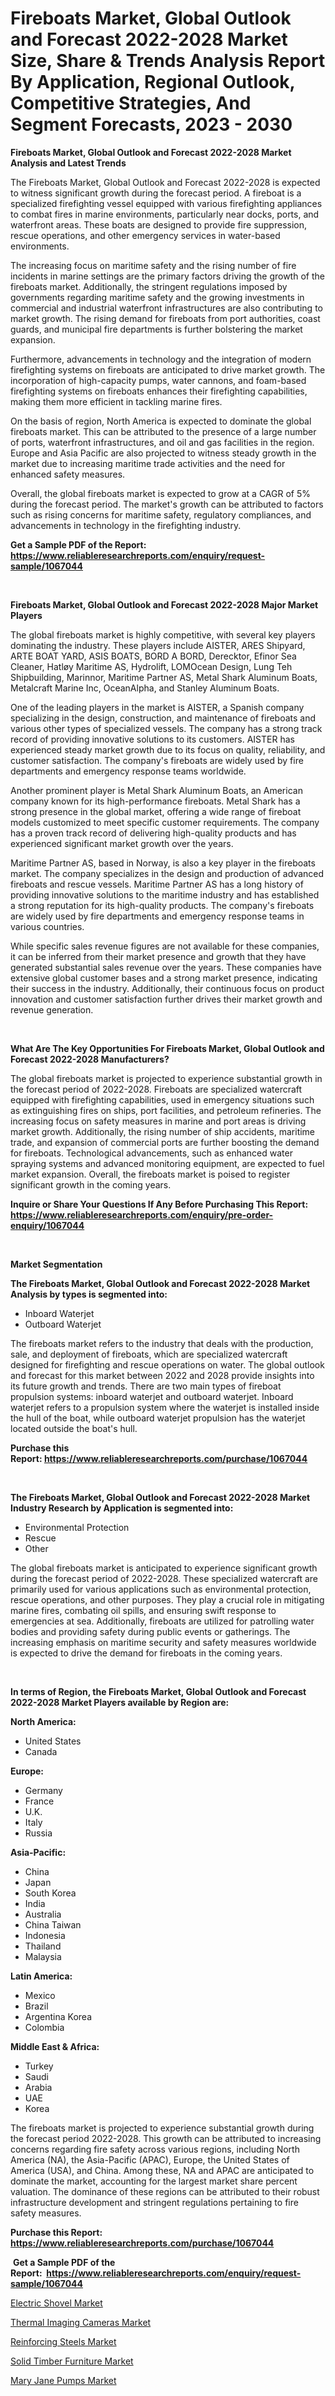 <p><h1>Fireboats Market, Global Outlook and Forecast 2022-2028 Market Size, Share & Trends Analysis Report By Application, Regional Outlook, Competitive Strategies, And Segment Forecasts, 2023 - 2030</h1></p><p><strong>Fireboats Market, Global Outlook and Forecast 2022-2028 Market Analysis and Latest Trends</strong></p>
<p><p>The Fireboats Market, Global Outlook and Forecast 2022-2028 is expected to witness significant growth during the forecast period. A fireboat is a specialized firefighting vessel equipped with various firefighting appliances to combat fires in marine environments, particularly near docks, ports, and waterfront areas. These boats are designed to provide fire suppression, rescue operations, and other emergency services in water-based environments.</p><p>The increasing focus on maritime safety and the rising number of fire incidents in marine settings are the primary factors driving the growth of the fireboats market. Additionally, the stringent regulations imposed by governments regarding maritime safety and the growing investments in commercial and industrial waterfront infrastructures are also contributing to market growth. The rising demand for fireboats from port authorities, coast guards, and municipal fire departments is further bolstering the market expansion.</p><p>Furthermore, advancements in technology and the integration of modern firefighting systems on fireboats are anticipated to drive market growth. The incorporation of high-capacity pumps, water cannons, and foam-based firefighting systems on fireboats enhances their firefighting capabilities, making them more efficient in tackling marine fires.</p><p>On the basis of region, North America is expected to dominate the global fireboats market. This can be attributed to the presence of a large number of ports, waterfront infrastructures, and oil and gas facilities in the region. Europe and Asia Pacific are also projected to witness steady growth in the market due to increasing maritime trade activities and the need for enhanced safety measures.</p><p>Overall, the global fireboats market is expected to grow at a CAGR of 5% during the forecast period. The market's growth can be attributed to factors such as rising concerns for maritime safety, regulatory compliances, and advancements in technology in the firefighting industry.</p></p>
<p><strong>Get a Sample PDF of the Report:&nbsp; <a href="https://www.reliableresearchreports.com/enquiry/request-sample/1067044">https://www.reliableresearchreports.com/enquiry/request-sample/1067044</a></strong></p>
<p>&nbsp;</p>
<p><strong>Fireboats Market, Global Outlook and Forecast 2022-2028 Major Market Players</strong></p>
<p><p>The global fireboats market is highly competitive, with several key players dominating the industry. These players include AISTER, ARES Shipyard, ARTE BOAT YARD, ASIS BOATS, BORD A BORD, Derecktor, Efinor Sea Cleaner, Hatløy Maritime AS, Hydrolift, LOMOcean Design, Lung Teh Shipbuilding, Marinnor, Maritime Partner AS, Metal Shark Aluminum Boats, Metalcraft Marine Inc, OceanAlpha, and Stanley Aluminum Boats. </p><p>One of the leading players in the market is AISTER, a Spanish company specializing in the design, construction, and maintenance of fireboats and various other types of specialized vessels. The company has a strong track record of providing innovative solutions to its customers. AISTER has experienced steady market growth due to its focus on quality, reliability, and customer satisfaction. The company's fireboats are widely used by fire departments and emergency response teams worldwide. </p><p>Another prominent player is Metal Shark Aluminum Boats, an American company known for its high-performance fireboats. Metal Shark has a strong presence in the global market, offering a wide range of fireboat models customized to meet specific customer requirements. The company has a proven track record of delivering high-quality products and has experienced significant market growth over the years. </p><p>Maritime Partner AS, based in Norway, is also a key player in the fireboats market. The company specializes in the design and production of advanced fireboats and rescue vessels. Maritime Partner AS has a long history of providing innovative solutions to the maritime industry and has established a strong reputation for its high-quality products. The company's fireboats are widely used by fire departments and emergency response teams in various countries. </p><p>While specific sales revenue figures are not available for these companies, it can be inferred from their market presence and growth that they have generated substantial sales revenue over the years. These companies have extensive global customer bases and a strong market presence, indicating their success in the industry. Additionally, their continuous focus on product innovation and customer satisfaction further drives their market growth and revenue generation.</p></p>
<p>&nbsp;</p>
<p><strong>What Are The Key Opportunities For Fireboats Market, Global Outlook and Forecast 2022-2028 Manufacturers?</strong></p>
<p><p>The global fireboats market is projected to experience substantial growth in the forecast period of 2022-2028. Fireboats are specialized watercraft equipped with firefighting capabilities, used in emergency situations such as extinguishing fires on ships, port facilities, and petroleum refineries. The increasing focus on safety measures in marine and port areas is driving market growth. Additionally, the rising number of ship accidents, maritime trade, and expansion of commercial ports are further boosting the demand for fireboats. Technological advancements, such as enhanced water spraying systems and advanced monitoring equipment, are expected to fuel market expansion. Overall, the fireboats market is poised to register significant growth in the coming years.</p></p>
<p><strong>Inquire or Share Your Questions If Any Before Purchasing This Report: <a href="https://www.reliableresearchreports.com/enquiry/pre-order-enquiry/1067044">https://www.reliableresearchreports.com/enquiry/pre-order-enquiry/1067044</a></strong></p>
<p>&nbsp;</p>
<p><strong>Market Segmentation</strong></p>
<p><strong>The Fireboats Market, Global Outlook and Forecast 2022-2028 Market Analysis by types is segmented into:</strong></p>
<p><ul><li>Inboard Waterjet</li><li>Outboard Waterjet</li></ul></p>
<p><p>The fireboats market refers to the industry that deals with the production, sale, and deployment of fireboats, which are specialized watercraft designed for firefighting and rescue operations on water. The global outlook and forecast for this market between 2022 and 2028 provide insights into its future growth and trends. There are two main types of fireboat propulsion systems: inboard waterjet and outboard waterjet. Inboard waterjet refers to a propulsion system where the waterjet is installed inside the hull of the boat, while outboard waterjet propulsion has the waterjet located outside the boat's hull.</p></p>
<p><strong>Purchase this Report:&nbsp;<a href="https://www.reliableresearchreports.com/purchase/1067044">https://www.reliableresearchreports.com/purchase/1067044</a></strong></p>
<p>&nbsp;</p>
<p><strong>The Fireboats Market, Global Outlook and Forecast 2022-2028 Market Industry Research by Application is segmented into:</strong></p>
<p><ul><li>Environmental Protection</li><li>Rescue</li><li>Other</li></ul></p>
<p><p>The global fireboats market is anticipated to experience significant growth during the forecast period of 2022-2028. These specialized watercraft are primarily used for various applications such as environmental protection, rescue operations, and other purposes. They play a crucial role in mitigating marine fires, combating oil spills, and ensuring swift response to emergencies at sea. Additionally, fireboats are utilized for patrolling water bodies and providing safety during public events or gatherings. The increasing emphasis on maritime security and safety measures worldwide is expected to drive the demand for fireboats in the coming years.</p></p>
<p>&nbsp;</p>
<p><strong>In terms of Region, the Fireboats Market, Global Outlook and Forecast 2022-2028 Market Players available by Region are:</strong></p>
<p>
    <p> <strong> North America: </strong>
        <ul>
            <li>United States</li>
            <li>Canada</li>
        </ul>
        </p> 
    <p> <strong> Europe: </strong>
        <ul>
            <li>Germany</li>
            <li>France</li>
            <li>U.K.</li>
            <li>Italy</li>
            <li>Russia</li>
        </ul>
        </p> 
    <p> <strong> Asia-Pacific: </strong>
        <ul>
            <li>China</li>
            <li>Japan</li>
            <li>South Korea</li>
            <li>India</li>
            <li>Australia</li>
            <li>China Taiwan</li>
            <li>Indonesia</li>
            <li>Thailand</li>
            <li>Malaysia</li>
        </ul>
        </p> 
    <p> <strong> Latin America: </strong>
        <ul>
            <li>Mexico</li>
            <li>Brazil</li>
            <li>Argentina Korea</li>
            <li>Colombia</li>
        </ul>
        </p> 
    <p> <strong> Middle East & Africa: </strong>
        <ul>
            <li>Turkey</li>
            <li>Saudi</li>
            <li>Arabia</li>
            <li>UAE</li>
            <li>Korea</li>
        </ul>
    </p>
    </p>
<p><p>The fireboats market is projected to experience substantial growth during the forecast period 2022-2028. This growth can be attributed to increasing concerns regarding fire safety across various regions, including North America (NA), the Asia-Pacific (APAC), Europe, the United States of America (USA), and China. Among these, NA and APAC are anticipated to dominate the market, accounting for the largest market share percent valuation. The dominance of these regions can be attributed to their robust infrastructure development and stringent regulations pertaining to fire safety measures.</p></p>
<p><strong>Purchase this Report: <a href="https://www.reliableresearchreports.com/purchase/1067044">https://www.reliableresearchreports.com/purchase/1067044</a></strong></p>
<p>&nbsp;<strong>Get a Sample PDF of the Report:&nbsp;&nbsp;<a href="https://www.reliableresearchreports.com/enquiry/request-sample/1067044">https://www.reliableresearchreports.com/enquiry/request-sample/1067044</a></strong></p>
<p><strong></strong></p>
<p><p><a href="https://www.reportprime.com/electric-shovel-r4845">Electric Shovel Market</a></p><p><a href="https://www.reportprime.com/thermal-imaging-cameras-r4848">Thermal Imaging Cameras Market</a></p><p><a href="https://www.linkedin.com/pulse/reinforcing-steels-market-size-share-global-analysis-report-jukce/">Reinforcing Steels Market</a></p><p><a href="https://www.linkedin.com/pulse/solid-timber-furniture-market-size-share-amp-trends-analysis-m7y3e/">Solid Timber Furniture Market</a></p><p><a href="https://medium.com/@samirmayert107/mary-jane-pumps-market-size-growth-forecast-2023-2030-78b122a6dd7d">Mary Jane Pumps Market</a></p></p>
